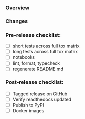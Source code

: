 ### Overview

### Changes
 
### Pre-release checklist:
* [ ] short tests across full tox matrix
* [ ] long tests across full tox matrix
* [ ] notebooks 
* [ ] lint, format, typecheck
* [ ] regenerate README.md

### Post-release checklist:
* [ ] Tagged release on GitHub
* [ ] Verify readthedocs updated
* [ ] Publish to PyPI
* [ ] Docker images
